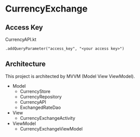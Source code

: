 # CurrencyExchange

## Access Key
CurrencyAPI.kt
```
.addQueryParameter("access_key", "<your access key>")
```

## Architecture
This project is architected by MVVM (Model View ViewModel).
- Model
  - CurrencyStore
  - CurrencyRepository
  - CurrencyAPI
  - ExchangedRateDao
- View
  - CurrencyExchangeActivity
- ViewModel
  - CurrencyExchangeViewModel
